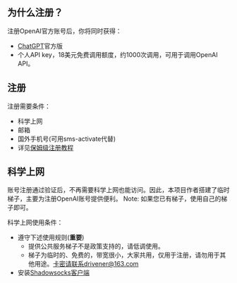
## 为什么注册？

注册OpenAI官方账号后，你将同时获得：
+ [ChatGPT](http://ai.com)官方版
+ 个人API key，18美元免费调用额度，约1000次调用，可用于调用OpenAI API。

## 注册
注册需要条件：
+ 科学上网
+ 邮箱
+ 国外手机号(可用sms-activate代替)
+ 详见[保姆级注册教程](https://www.51cto.com/article/745771.html)


## 科学上网

账号注册通过验证后，不再需要科学上网也能访问。因此，本项目作者搭建了临时梯子，主要为注册OpenAI账号提供便利。
Note: 如果您已有梯子，使用自己的梯子即可。

科学上网使用条件：
+ 遵守下述使用规则(**重要**)
    - 提供公共服务梯子不是政策支持的，请低调使用。
    - 梯子为临时的、免费的，带宽很小，大家共用，仅用于注册，请勿用于其他用途。卡密请联系drivener@163.com
+ 安装[Shadowsocks客户端](ss_client.md)


